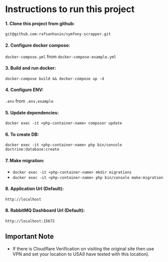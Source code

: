 # Instructions to run this project

#### 1. Clone this project from github:
`git@github.com:rafsanhasin/symfony-scrapper.git`

#### 2. Configure docker compose:
`docker-compose.yml` from `docker-compose-example.yml`

#### 3. Build and run docker:
`docker-compose build && docker-compose up -d`

#### 4. Configure ENV:
`.env` from `.env,example`

#### 5. Update dependencies:
`docker exec -it <php-container-name> composer update`

#### 6. To create DB: 
`docker exec -it <php-container-name> php bin/console doctrine:database:create`

#### 7. Make migration: 
* `docker exec -it <php-container-name> mkdir migrations`
* `docker exec -it <php-container-name> php bin/console make:migration`

#### 8. Application Url (Default): 
`http://localhost`

#### 8. RabbitMQ Dashboard Url (Default): 
`http://localhost:15672`

## Important Note
* If there is Cloudflare Verification on visiting the original site then use VPN and set your
 location to USA(I have tested with this location).

